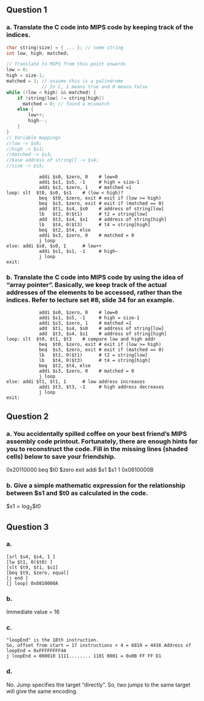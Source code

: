 ## Question 1

### a. Translate the C code into MIPS code by keeping track of the indices.

```C
char string[size] = { ... }; // some string 
int low, high, matched;

// Translate to MIPS from this point onwards
low = 0;  
high = size-1;  
matched = 1; // assume this is a palindrome
             // In C, 1 means true and 0 means false
while ((low < high) && matched) {
	if (string[low] != string[high])
	  matched = 0; // found a mismatch 
	else {
		low++;
		high--; 
	}
}
// Variable mappings
//low -> $s0;
//high -> $s1;
//matched -> $s3;  
//base address of string[] -> $s4; 
//size -> $s5; 
```

```
			addi $s0, $zero, 0    # low=0
			addi $s1, $s5, -1     # high = size-1
			addi $s3, $zero, 1    # matched =1
loop: slt  $t0, $s0, $s1    # (low < high)?
			beq  $t0, $zero, exit # exit if (low >= high) 
			beq  $s3, $zero, exit # exit if (matched == 0)
			add  $t1, $s4, $s0    # address of string[low]
			lb   $t2, 0($t1)      # t2 = string[low]
			add  $t3, $s4, $s1    # address of string[high]
			lb   $t4, 0($t3)      # t4 = string[high]
			beq  $t2, $t4, else
			addi $s3, $zero, 0    # matched = 0
			j loop
else: addi $s0, $s0, 1      # low++
			addi $s1, $s1, -1     # high—
			j loop
exit:
```

### b.  Translate the C code into MIPS code by using the idea of “array pointer”. Basically, we keep track of the actual addresses of the elements to be accessed, rather than the indices. Refer to lecture set #8, slide 34 for an example.

```
			addi $s0, $zero, 0    # low=0
			addi $s1, $s5, -1     # high = size-1
			addi $s3, $zero, 1    # matched =1 
			add  $t1, $s4, $s0    # address of string[low]
			add  $t3, $s4, $s1    # address of string[high]
loop: slt  $t0, $t1, $t3    # compare low and high addr
			beq  $t0, $zero, exit # exit if (low >= high) 
			beq  $s3, $zero, exit # exit if (matched == 0)
			lb   $t2, 0($t1)      # t2 = string[low]
			lb   $t4, 0($t3)      # t4 = string[high]
			beq  $t2, $t4, else
			addi $s3, $zero, 0    # matched = 0
			j loop
else: addi $t1, $t1, 1      # low address increases
			addi $t3, $t3, -1     # high address decreases
			j loop
exit:
```

## Question 2

### a. You accidentally spilled coffee on your best friend’s MIPS assembly code printout. Fortunately, there are enough hints for you to reconstruct the code. Fill in the missing lines (shaded cells) below to save your friendship.

0x20110000
beq $t0 $zero exit 
addi $s1 $s1 1
0x0810000B

### b. Give a simple mathematic expression for the relationship between $s1 and $t0 as calculated in the code.

$\$s1=\log_{2}{\$t0}$

## Question 3

### a. 

```
[srl $s4, $s4, 1 ]
[lw $t1, 0($t0) ]
[slt $t9, $t1, $s1]
[beq $t9, $zero, equal]
[j end ]
[j loop] 0x0810000A
```

### b.
Immediate value = 16

### c.

```
"loopEnd" is the 18th instruction.  
So, offset from start = 17 instructions × 4 = 6810 = 4416 Address of loopEnd = 0xFFFFFFFF44  
j loopEnd = 000010 1111........ 1101 0001 = 0x0B FF FF D1
```

### d.
No. Jump specifies the target “directly”. So, two jumps to the same target will give the same encoding.